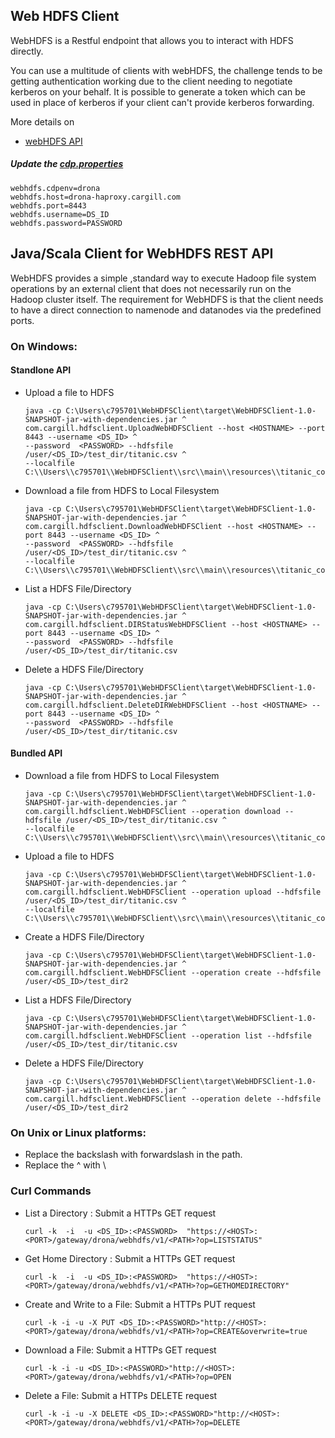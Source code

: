 ## Web HDFS Client


WebHDFS is a Restful endpoint that allows you to interact with HDFS directly.

You can use a multitude of clients with webHDFS, the challenge tends to be getting authentication working due to the client needing to negotiate kerberos on your behalf. It is possible to generate a token which can be used in place of kerberos if your client can't provide kerberos forwarding.

More details on 

- [webHDFS API](https://hadoop.apache.org/docs/r1.0.4/webhdfs.html)                

##### Update the [cdp.properties](./src/main/resources/cdp.properties)
    webhdfs.cdpenv=drona
    webhdfs.host=drona-haproxy.cargill.com
    webhdfs.port=8443
    webhdfs.username=DS_ID
    webhdfs.password=PASSWORD

## Java/Scala Client for WebHDFS REST API

WebHDFS provides a simple ,standard way to execute Hadoop file system operations by an external client that does not necessarily run on the Hadoop cluster itself. The requirement for WebHDFS is that the client needs to have a direct connection to namenode and datanodes via the predefined ports.

### On Windows:

#### Standlone API

- Upload a file to HDFS
	```
	java -cp C:\Users\c795701\WebHDFSClient\target\WebHDFSClient-1.0-SNAPSHOT-jar-with-dependencies.jar ^
	com.cargill.hdfsclient.UploadWebHDFSClient --host <HOSTNAME> --port 8443 --username <DS_ID> ^
	--password  <PASSWORD> --hdfsfile /user/<DS_ID>/test_dir/titanic.csv ^
	--localfile C:\\Users\\c795701\\WebHDFSClient\\src\\main\\resources\\titanic_copy.csv
	```
- Download a file from HDFS to Local Filesystem
	```
	java -cp C:\Users\c795701\WebHDFSClient\target\WebHDFSClient-1.0-SNAPSHOT-jar-with-dependencies.jar ^
	com.cargill.hdfsclient.DownloadWebHDFSClient --host <HOSTNAME> --port 8443 --username <DS_ID> ^
	--password  <PASSWORD> --hdfsfile /user/<DS_ID>/test_dir/titanic.csv ^
	--localfile C:\\Users\\c795701\\WebHDFSClient\\src\\main\\resources\\titanic_copy.csv
	```
- List a HDFS File/Directory
	```
	java -cp C:\Users\c795701\WebHDFSClient\target\WebHDFSClient-1.0-SNAPSHOT-jar-with-dependencies.jar ^
	com.cargill.hdfsclient.DIRStatusWebHDFSClient --host <HOSTNAME> --port 8443 --username <DS_ID> ^
	--password  <PASSWORD> --hdfsfile /user/<DS_ID>/test_dir/titanic.csv
	```
- Delete a HDFS File/Directory
	```
	java -cp C:\Users\c795701\WebHDFSClient\target\WebHDFSClient-1.0-SNAPSHOT-jar-with-dependencies.jar ^
	com.cargill.hdfsclient.DeleteDIRWebHDFSClient --host <HOSTNAME> --port 8443 --username <DS_ID> ^
	--password  <PASSWORD> --hdfsfile /user/<DS_ID>/test_dir/titanic.csv
	```
#### Bundled API

- Download a file from HDFS to Local Filesystem
    ```
    java -cp C:\Users\c795701\WebHDFSClient\target\WebHDFSClient-1.0-SNAPSHOT-jar-with-dependencies.jar ^
    com.cargill.hdfsclient.WebHDFSClient --operation download --hdfsfile /user/<DS_ID>/test_dir/titanic.csv ^
    --localfile C:\\Users\\c795701\\WebHDFSClient\\src\\main\\resources\\titanic_copy.csv
    ```

- Upload a file to HDFS
	```
	java -cp C:\Users\c795701\WebHDFSClient\target\WebHDFSClient-1.0-SNAPSHOT-jar-with-dependencies.jar ^
	com.cargill.hdfsclient.WebHDFSClient --operation upload --hdfsfile /user/<DS_ID>/test_dir/titanic.csv ^
	--localfile C:\\Users\\c795701\\WebHDFSClient\\src\\main\\resources\\titanic_copy.csv
	```
- Create a HDFS File/Directory
	```
	java -cp C:\Users\c795701\WebHDFSClient\target\WebHDFSClient-1.0-SNAPSHOT-jar-with-dependencies.jar ^ 
	com.cargill.hdfsclient.WebHDFSClient --operation create --hdfsfile /user/<DS_ID>/test_dir2
	```
- List a HDFS File/Directory
	```
	java -cp C:\Users\c795701\WebHDFSClient\target\WebHDFSClient-1.0-SNAPSHOT-jar-with-dependencies.jar ^
	com.cargill.hdfsclient.WebHDFSClient --operation list --hdfsfile /user/<DS_ID>/test_dir/titanic.csv
	```
- Delete a HDFS File/Directory
    ```
    java -cp C:\Users\c795701\WebHDFSClient\target\WebHDFSClient-1.0-SNAPSHOT-jar-with-dependencies.jar ^
    com.cargill.hdfsclient.WebHDFSClient --operation delete --hdfsfile /user/<DS_ID>/test_dir2
    ```
### On Unix or Linux platforms:

- Replace the backslash with forwardslash in the path.
- Replace the  ^ with \

### Curl Commands
- List a Directory : Submit a HTTPs GET request
    ```
    curl -k  -i  -u <DS_ID>:<PASSWORD>  "https://<HOST>:<PORT>/gateway/drona/webhdfs/v1/<PATH>?op=LISTSTATUS"
    ```
- Get Home Directory : Submit a HTTPs GET request
    ```
    curl -k  -i  -u <DS_ID>:<PASSWORD>  "https://<HOST>:<PORT>/gateway/drona/webhdfs/v1/<PATH>?op=GETHOMEDIRECTORY"
    ```
- Create and Write to a File: Submit a HTTPs PUT request
    ```
    curl -k -i -u -X PUT <DS_ID>:<PASSWORD>"http://<HOST>:<PORT>/gateway/drona/webhdfs/v1/<PATH>?op=CREATE&overwrite=true
    ```
- Download a File: Submit a HTTPs GET request
    ```
    curl -k -i -u <DS_ID>:<PASSWORD>"http://<HOST>:<PORT>/gateway/drona/webhdfs/v1/<PATH>?op=OPEN
    ```
- Delete a File: Submit a HTTPs DELETE request
    ```
    curl -k -i -u -X DELETE <DS_ID>:<PASSWORD>"http://<HOST>:<PORT>/gateway/drona/webhdfs/v1/<PATH>?op=DELETE
    ```
